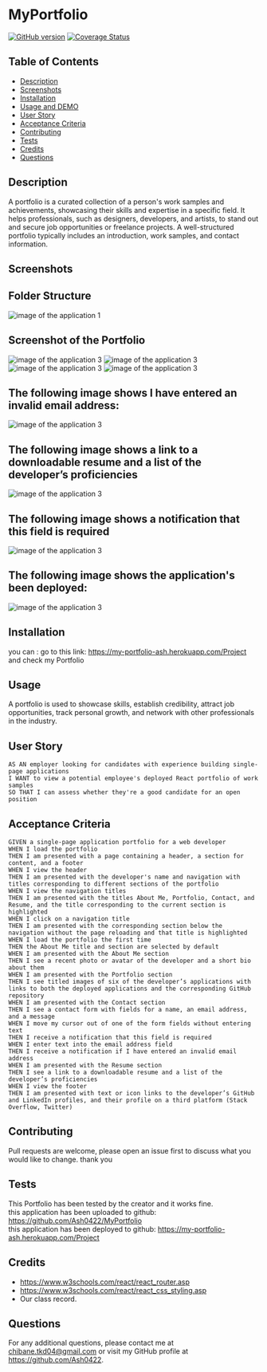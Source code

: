 # MyPortfolio

[![GitHub version](https://badge.fury.io/gh/Ash0422%2Fyourrepo.svg)](https://badge.fury.io/gh/MyPortfolio%2FMyPortfolio)
[![Coverage Status](https://coveralls.io/repos/github/Ash0422/18-Social-Network-API/badge.svg?branch=master)](https://coveralls.io/github/Ash0422/18-Social-Network-API?branch=master)

## Table of Contents

- [Description](#description)
- [Screenshots](#screenshots)
- [Installation](#installation)
- [Usage and DEMO](#usage-and-demogit)
- [User Story](#user-story)
- [Acceptance Criteria](#acceptance-criteria)
- [Contributing](#contributing)
- [Tests](#tests)
- [Credits](#credits)
- [Questions](#questions)

## Description

A portfolio is a curated collection of a person's work samples and achievements, showcasing their skills and expertise in a specific field. 
It helps professionals, such as designers, developers, and artists, to stand out and secure job opportunities or freelance projects.
A well-structured portfolio typically includes an introduction, work samples, and contact information.

## Screenshots
## Folder Structure <br>

![image of the application 1](./src/assets/screenshots/Screenshot1.png)

## Screenshot of the Portfolio

![image of the application 3](./src/assets/screenshots/Screenshot2.png)
![image of the application 3](./src/assets/screenshots/Screenshot6.png)
![image of the application 3](./src/assets/screenshots/Screenshot7.png)
![image of the application 3](./src/assets/screenshots/Screenshot8.png)

## The following image shows  I have entered an invalid email address:
![image of the application 3](./src/assets/screenshots/Screenshot5.png)
## The following image shows a link to a downloadable resume and a list of the developer’s proficiencies
![image of the application 3](./src/assets/screenshots/Screenshot3.png)
## The following image shows a notification that this field is required 
![image of the application 3](./src/assets/screenshots/Screenshot4.png)

## The following image shows the application's been deployed:
![image of the application 3](./src/assets/screenshots/Screenshot9.png)
## Installation
you can : 
go to this link: https://my-portfolio-ash.herokuapp.com/Project
and check my Portfolio  

## Usage

A portfolio is used to showcase skills, establish credibility, attract job opportunities, track personal growth, and network with other professionals in the industry.


## User Story
```
AS AN employer looking for candidates with experience building single-page applications
I WANT to view a potential employee's deployed React portfolio of work samples
SO THAT I can assess whether they're a good candidate for an open position
```
## Acceptance Criteria
```
GIVEN a single-page application portfolio for a web developer
WHEN I load the portfolio
THEN I am presented with a page containing a header, a section for content, and a footer
WHEN I view the header
THEN I am presented with the developer's name and navigation with titles corresponding to different sections of the portfolio
WHEN I view the navigation titles
THEN I am presented with the titles About Me, Portfolio, Contact, and Resume, and the title corresponding to the current section is highlighted
WHEN I click on a navigation title
THEN I am presented with the corresponding section below the navigation without the page reloading and that title is highlighted
WHEN I load the portfolio the first time
THEN the About Me title and section are selected by default
WHEN I am presented with the About Me section
THEN I see a recent photo or avatar of the developer and a short bio about them
WHEN I am presented with the Portfolio section
THEN I see titled images of six of the developer’s applications with links to both the deployed applications and the corresponding GitHub repository
WHEN I am presented with the Contact section
THEN I see a contact form with fields for a name, an email address, and a message
WHEN I move my cursor out of one of the form fields without entering text
THEN I receive a notification that this field is required
WHEN I enter text into the email address field
THEN I receive a notification if I have entered an invalid email address
WHEN I am presented with the Resume section
THEN I see a link to a downloadable resume and a list of the developer’s proficiencies
WHEN I view the footer
THEN I am presented with text or icon links to the developer’s GitHub and LinkedIn profiles, and their profile on a third platform (Stack Overflow, Twitter) 
```
## Contributing
Pull requests are welcome, please open an issue first to discuss what you would like to change. thank you

## Tests
This Portfolio has been tested by the creator and it works fine.<br>
this application has been uploaded to github: https://github.com/Ash0422/MyPortfolio <br>
this application has been deployed to github: https://my-portfolio-ash.herokuapp.com/Project

## Credits
- https://www.w3schools.com/react/react_router.asp
- https://www.w3schools.com/react/react_css_styling.asp
- Our class record. 

## Questions
For any additional questions, please contact me at chibane.tkd04@gmail.com or visit my GitHub profile at https://github.com/Ash0422.

